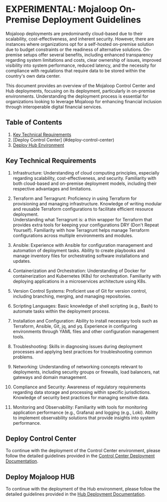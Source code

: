 # EXPERIMENTAL: Mojaloop On-Premise Deployment Guidelines
Mojaloop deployments are predominantly cloud-based due to their scalability, cost-effectiveness, and inherent security. However, there are instances where organizations opt for a self-hosted on-premise solution due to budget constraints or the readiness of alternative solutions. On-premise setups offer several benefits, including enhanced transparency regarding system limitations and costs, clear ownership of issues, improved visibility into system performance, reduced latency, and the necessity for compliance with regulations that require data to be stored within the country's own data center.

This document provides an overview of the Mojaloop Control Center and Hub deployments, focusing on its deployment, particularly in on-premise environments. Understanding the deployment process is essential for organizations looking to leverage Mojaloop for enhancing financial inclusion through interoperable digital financial services.
## Table of Contents
1. [Key Technical Requirements](#key-technical-requirements)
2. [Deploy Control Center] (#deploy-control-center)
3. [Deploy Hub Environment](#deploy-mojaloop-hub)

## Key Technical Requirements 
1. Infrastructure:
    Understanding of cloud computing principles, especially regarding scalability, cost-effectiveness, and security.
    Familiarity with both cloud-based and on-premise deployment models, including their respective advantages and limitations.

2. Terraform and Terragrunt:
    Proficiency in using Terraform for provisioning and managing infrastructure.
    Knowledge of writing modular and reusable Terraform configurations to facilitate efficient resource deployment.   
    Understanding what Terragrunt is: a thin wrapper for Terraform that provides extra tools for keeping your configurations DRY (Don't Repeat Yourself).
    Familiarity with how Terragrunt helps manage Terraform configurations across multiple environments and modules.

4. Ansible:
    Experience with Ansible for configuration management and automation of deployment tasks.
    Ability to create playbooks and manage inventory files for orchestrating software installations and updates.

5. Containerization and Orchestration:
    Understanding of Docker for containerization and Kubernetes (K8s) for orchestration.
    Familiarity with deploying applications in a microservices architecture using K8s.

6. Version Control Systems:
    Proficient use of Git for version control, including branching, merging, and managing repositories.

7. Scripting Languages:
    Basic knowledge of shell scripting (e.g., Bash) to automate tasks within the deployment process.

8. Installation and Configuration:
    Ability to install necessary tools such as Terraform, Ansible, Git, jq, and yq.
    Experience in configuring environments through YAML files and other configuration management tools.

9. Troubleshooting:
    Skills in diagnosing issues during deployment processes and applying best practices for troubleshooting common problems.

10. Networking:
    Understanding of networking concepts relevant to deployments, including security groups or firewalls, load balancers, nat gateways and domain management.

11. Compliance and Security:
    Awareness of regulatory requirements regarding data storage and processing within specific jurisdictions.
    Knowledge of security best practices for managing sensitive data.

12. Monitoring and Observability:
    Familiarity with tools for monitoring application performance (e.g., Grafana) and logging (e.g., Loki).
    Ability to implement observability solutions that provide insights into system performance.



## Deploy Control Center
To continue with the deployment of the Control Center environment, please follow the detailed guidelines provided in the [Control Center Deployment Documentation](https://github.com/ThitsaX/mojaloop-on-premise-deployment-guidelines/blob/main/control-center-deployment.md).


## Deploy Mojaloop HUB
To continue with the deployment of the Hub environment, please follow the detailed guidelines provided in the [Hub Deployment Documentation](https://github.com/ThitsaX/mojaloop-on-premise-deployment-guidelines/blob/main/hub-deployment.md).
